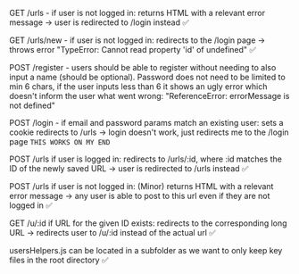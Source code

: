 GET /urls - if user is not logged in: returns HTML with a relevant error message -> user is redirected to /login instead ✅

GET /urls/new - if user is not logged in: redirects to the /login page -> throws error "TypeError: Cannot read property 'id' of undefined" ✅

POST /register - users should be able to register without needing to also input a name (should be optional). Password does not need to be limited to min 6 chars, if the user inputs less than 6 it shows an ugly error which doesn't inform the user what went wrong: "ReferenceError: errorMessage is not defined"

POST /login - if email and password params match an existing user: sets a cookie redirects to /urls -> login doesn't work, just redirects me to the /login page `THIS WORKS ON MY END`

POST /urls if user is logged in: redirects to /urls/:id, where :id matches the ID of the newly saved URL -> user is redirected to /urls instead ✅

POST /urls if user is not logged in: (Minor) returns HTML with a relevant error message -> any user is able to post to this url even if they are not logged in ✅

GET /u/:id if URL for the given ID exists: redirects to the corresponding long URL -> redirects user to /u/:id instead of the actual url ✅

usersHelpers.js can be located in a subfolder as we want to only keep key files in the root directory ✅
